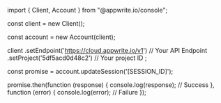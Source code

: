 import { Client,  Account } from "@appwrite.io/console";

const client = new Client();

const account = new Account(client);

client
    .setEndpoint('https://cloud.appwrite.io/v1') // Your API Endpoint
    .setProject('5df5acd0d48c2') // Your project ID
;

const promise = account.updateSession('[SESSION_ID]');

promise.then(function (response) {
    console.log(response); // Success
}, function (error) {
    console.log(error); // Failure
});